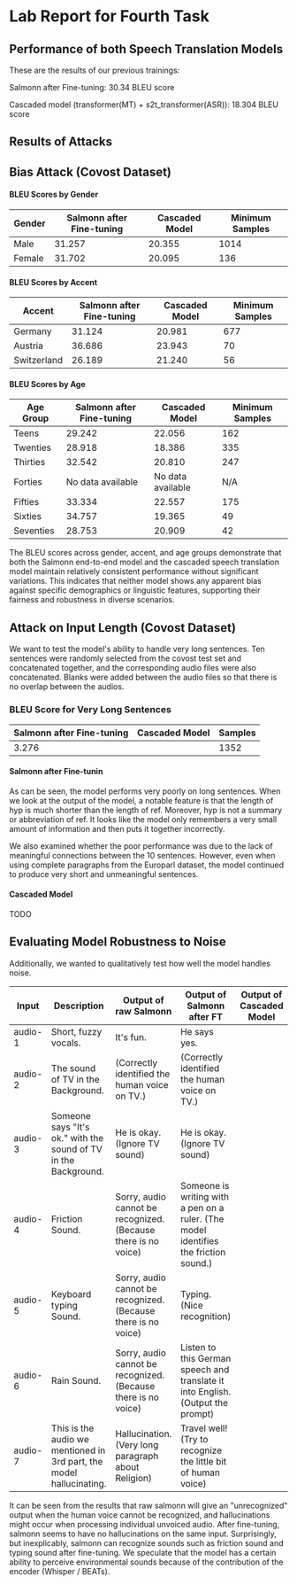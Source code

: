 # Lab Report for Fourth Task

## Performance of both Speech Translation Models

These are the results of our previous trainings:

Salmonn after Fine-tuning: 30.34 BLEU score

Cascaded model (transformer(MT) + s2t_transformer(ASR)): 18.304 BLEU score

## Results of Attacks

## Bias Attack (Covost Dataset)

#### BLEU Scores by Gender
| Gender  | Salmonn after Fine-tuning | Cascaded Model | Minimum Samples |
|---------|---------------------------|----------------|---------|
| Male    | 31.257                    | 20.355         | 1014    |
| Female  | 31.702                    | 20.095         | 136     |

#### BLEU Scores by Accent
| Accent       | Salmonn after Fine-tuning | Cascaded Model | Minimum Samples |
|--------------|---------------------------|----------------|---------|
| Germany      | 31.124                    | 20.981         | 677     |
| Austria      | 36.686                    | 23.943         | 70      |
| Switzerland  | 26.189                    | 21.240         | 56      |

#### BLEU Scores by Age
| Age Group   | Salmonn after Fine-tuning | Cascaded Model | Minimum Samples |
|-------------|---------------------------|----------------|---------|
| Teens       | 29.242                    | 22.056         | 162     |
| Twenties    | 28.918                    | 18.386         | 335     |
| Thirties    | 32.542                    | 20.810         | 247     |
| Forties     | No data available         | No data available | N/A   |
| Fifties     | 33.334                    | 22.557         | 175     |
| Sixties     | 34.757                    | 19.365         | 49      |
| Seventies   | 28.753                    | 20.909         | 42      |

The BLEU scores across gender, accent, and age groups demonstrate that both the Salmonn end-to-end model and the cascaded speech translation model maintain relatively consistent performance without significant variations. This indicates that neither model shows any apparent bias against specific demographics or linguistic features, supporting their fairness and robustness in diverse scenarios.


## Attack on Input Length (Covost Dataset)

We want to test the model's ability to handle very long sentences. Ten sentences were randomly selected from the covost test set and concatenated together, and the corresponding audio files were also concatenated. Blanks were added between the audio files so that there is no overlap between the audios.

### BLEU Score for Very Long Sentences

| Salmonn after Fine-tuning| Cascaded Model |Samples |
|--------------------------|----------------|--------|
| 3.276                    |                | 1352   |

#### Salmonn after Fine-tunin

As can be seen, the model performs very poorly on long sentences. When we look at the output of the model, a notable feature is that the length of hyp is much shorter than the length of ref. Moreover, hyp is not a summary or abbreviation of ref. It looks like the model only remembers a very small amount of information and then puts it together incorrectly. 

We also examined whether the poor performance was due to the lack of meaningful connections between the 10 sentences. However, even when using complete paragraphs from the Europarl dataset, the model continued to produce very short and unmeaningful sentences.

#### Cascaded Model
 TODO

## Evaluating Model Robustness to Noise

Additionally, we wanted to qualitatively test how well the model handles noise.

|  Input  | Description | Output of raw Salmonn | Output of Salmonn after FT | Output of Cascaded Model |
|---------|-------------|-----------------------|----------------------------|--------------------------|
| audio-1 | Short, fuzzy vocals. | It's fun. | He says yes. ||
| audio-2 | The sound of TV in the Background. | (Correctly identified the human voice on TV.) | (Correctly identified the human voice on TV.) ||
| audio-3 | Someone says "It's ok." with the sound of TV in the Background. | He is okay. (Ignore TV sound) | He is okay.  (Ignore TV sound) ||
| audio-4 | Friction Sound. | Sorry, audio cannot be recognized. (Because there is no voice) | Someone is writing with a pen on a ruler. (The model identifies the friction sound.) ||
| audio-5 | Keyboard typing Sound. | Sorry, audio cannot be recognized. (Because there is no voice) | Typing. (Nice recognition) ||
| audio-6 | Rain Sound. | Sorry, audio cannot be recognized. (Because there is no voice) | Listen to this German speech and translate it into English. (Output the prompt) ||
| audio-7 | This is the audio we mentioned in 3rd part, the model hallucinating. | Hallucination. (Very long paragraph about Religion) | Travel well! (Try to recognize the little bit of human voice)||

It can be seen from the results that raw salmonn will give an "unrecognized" output when the human voice cannot be recognized, and hallucinations might occur when processing individual unvoiced audio. After fine-tuning, salmonn seems to have no hallucinations on the same input. Surprisingly, but inexplicably, salmonn can recognize sounds such as friction sound and typing sound after fine-tuning. We speculate that the model has a certain ability to perceive environmental sounds because of the contribution of the encoder (Whisper / BEATs).

